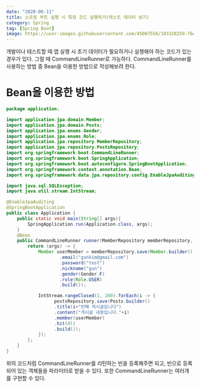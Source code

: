 ```yaml
---
date: "2020-06-11"
title: 스프링 부트 실행 시 특정 코드 실행하기(테스트 데이터 넣기)
category: Spring
tag: [Spring Boot]
image: https://user-images.githubusercontent.com/45007556/103328259-76e46d00-4a9b-11eb-91a0-6790f4be29ab.png
---
```


개발이나 테스트할 때 앱 실행 시 초기 데이터가 필요하거나 실행해야 하는 코드가 있는 경우가 있다.
그럴 때 CommandLineRunner로 가능하다. CommandLineRunner를 사용하는 방법 중 Bean을 이용한 방법으로 작성해보려 한다.

# Bean을 이용한 방법

```java
package application;

import application.jpa.domain.Member;
import application.jpa.domain.Posts;
import application.jpa.enums.Gender;
import application.jpa.enums.Role;
import application.jpa.repository.MemberRepository;
import application.jpa.repository.PostsRepository;
import org.springframework.boot.CommandLineRunner;
import org.springframework.boot.SpringApplication;
import org.springframework.boot.autoconfigure.SpringBootApplication;
import org.springframework.context.annotation.Bean;
import org.springframework.data.jpa.repository.config.EnableJpaAuditing;

import java.sql.SQLException;
import java.util.stream.IntStream;

@EnableJpaAuditing
@SpringBootApplication
public class Application {
    public static void main(String[] args){
        SpringApplication.run(Application.class, args);
    }
    @Bean
    public CommandLineRunner runner(MemberRepository memberRepository, PostsRepository postsRepository) throws SQLException {
        return (args) -> {
            Member userMember = memberRepository.save(Member.builder()
                    .email("gunkim@gmail.com")
                    .password("test")
                    .nickname("gun")
                    .gender(Gender.F)
                    .role(Role.USER)
                    .build());

            IntStream.rangeClosed(1, 200).forEach(i -> {
                  postsRepository.save(Posts.builder()
                  .title(i+"번째 게시글입니다")
                  .content("게시글 내용입니다."+i)
                  .member(userMember)
                  .hit(0l)
                  .build());
            });
        };
    }
}

```

위의 코드처럼 CommandLineRunner를 리턴하는 빈을 등록해주면 되고, 빈으로 등록되어 있는 객체들을 파라미터로 받을 수 있다. 또한 CommandLineRunner는 여러개를 구현할 수 있다.
